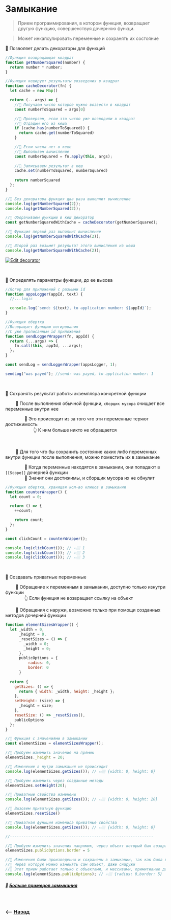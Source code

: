 # Замыкание

> Прием программирования, в котором функция, возвращает другую функцию, совершенствуя дочернюю функци.   

> Может инкапсулировать переменные и сохранять их состояние 

💠 Позволяет делать декораторы для функций      
```javascript
//Функция возвращающая квадрат
function getNumberSquared(number) {
  return number * number;
}

//Функция кеширует результаты возведения в квадрат
function cacheDecorator(fn) {
  let cache = new Map()

  return (...args) => {
    //🎯 Получаем число которое нужно возвести в квадрат
    const numberToSquared = args[0]

    //🎯 Проверяем, если это число уже возводили в квадрат
    //🎯 Отдадим его из кеша 
    if (cache.has(numberToSquared)) {
      return cache.get(numberToSquared)
    }

    //🎯 Если числа нет в кеше
    //🎯 Выполняем вычисление
    const numberSquared = fn.apply(this, args);
    
    //🎯 Записываем результат в кеш
    cache.set(numberToSquared, numberSquared)
    
    return numberSquared
  };
}

//🎯 Без декоратора функция два раза выполнит вычисление 
console.log(getNumberSquared(2));
console.log(getNumberSquared(2));

//🎯 Оборачиваем функцию в кеш декоратор
const getNumberSquaredWithCache = cacheDecorator(getNumberSquared);

//🎯 Функция первый раз выполнит вычисление
console.log(getNumberSquaredWithCache(2));

//🎯 Второй раз возьмет результат этого вычисления из кеша
console.log(getNumberSquaredWithCache(2));
```
[![Edit decorator](https://codesandbox.io/static/img/play-codesandbox.svg)](https://codesandbox.io/s/decorator-jyl4b?fontsize=14&hidenavigation=1&theme=dark)

<br>

💠 Определять параметры функции, до ее вызова
```javascript
//Логер для приложений с разными id
function appsLogger(appId, text) {
  //...logic

  console.log(`send: ${text}, to application number: ${appId}`);
}

//Функция обертка
//Возвращает функцию логирования
//С уже прописанным id приложения
function sendLoggerWrapper(fn, appId) {
  return (...args) => {
    fn.call(this, appId, ...args);
  };
}

const sendLog = sendLoggerWrapper(appsLogger, 1);

sendLog("was payed"); //send: was payed, to application number: 1 
```

<br>

💠 Сохранять результат работы экземпляра конкретной функции

&emsp;&emsp; 🔹 После выполнения обычной функции, `сборщик мусора` очищает все переменные внутри нее  

&emsp;&emsp;&emsp;&emsp; 🎯 Это происходит из за того что эти переменные теряют достижимость  
&emsp;&emsp;&emsp;&emsp;&emsp;&emsp; 👆 К ним больше никто не обращается

 
<br>

&emsp;&emsp; 🔹 Для того что бы сохранить состояние каких либо переменных внутри функции после выполнения, можно поместить их в замыкание


&emsp;&emsp;&emsp;&emsp; 🎯 Когда переменные находятся в замыкании, они попадают в `[[Scope]]` дочерней функции  
&emsp;&emsp;&emsp;&emsp; 🎯 Значит они достижимы, и сборщик мусора их не обнулит
```javascript
//Функция обертка, хранящая кол-во кликов в замыкании
function counterWrapper() {
  let count = 0;

  return () => {
    ++count;

    return count;
  };
}

const clickCount = counterWrapper();

console.log(clickCount()); // 👉🏼 1
console.log(clickCount()); // 👉🏼 2
console.log(clickCount()); // 👉🏼 3
```

<br>

💠 Создавать приватные переменные

&emsp;&emsp; 🔹 Обращение к переменным в замыкании, доступно только изнутри функции  
&emsp;&emsp;&emsp;&emsp; 👆 Если функция не возвращает ссылку на объект


&emsp;&emsp; 🔹 Обращения с наружи, возможно только при помощи созданных методов дочерней функции

```javascript
function elementSizesWrapper() {
  let _width = 0,
      _height = 0,
      _resetSizes = () => {
        _width = 0;
        _height = 0;
      },
      publicOptions = {
          radius: 0,
          border: 0
      }
  
  return {
    getSizes: () => {
      return { width: _width, height: _height };
    },
    setHeight: (size) => {
      _height = size;
    },
    resetSize: () => _resetSizes(),
    publicOptions  
  };
}

//🎯 Функция с значениями в замыкании
const elementSizes = elementSizesWrapper();

//🎯 Пробуем изменить значение на прямик
elementSizes._height = 20;

//🎯 Изменение в нутри замыкания не происходит
console.log(elementSizes.getSizes()); // 👉🏼 {width: 0, height: 0}

//🎯 Пробуем изменить через созданные методы
elementSizes.setHeight(20);

//🎯 Приватные свойства изменены
console.log(elementSizes.getSizes()); // 👉🏼 {width: 0, height: 20}

//🎯 Вызовем приватную функцию
elementSizes.resetSize()

//🎯 Приватная функция изменила приватные свойства
console.log(elementSizes.getSizes()); // 👉🏼 {width: 0, height: 0}

//---------------------------------------------------------------

//🎯 Пробуем изменить значения напрямик, через объект который был возвращен наружу
elementSizes.publicOptions.border = 5

//🎯 Изменения были произведенны и сохранены в замыкании, так как была возвращенна ссылка на объект
//🎯 Через которую можно изменять сам объект, даже снаружи
//🛑 Этот прием работает только с объектами, и массивами, примитивные данные так не работают
console.log(elementSizes.publicOptions); // 👉🏼 {radius: 0,border: 5}
```


##### 📗  **<a href="examplex/readme.md">Больше примеров замыкания</a>**

<br>

### ⟵ **<a href="../../readme.md">Назад</a>**
